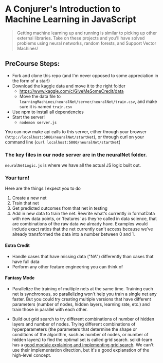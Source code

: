 # A Conjurer's Introduction to Machine Learning in JavaScript
> Getting machine learning up and running is similar to picking up other external libraries. Take on these projects and you'll have solved problems using neural networks, random forests, and Support Vector Machines!

## PreCourse Steps:

* Fork and clone this repo (and I'm never opposed to some appreciation in the form of a star!)
* Download the kaggle data and move it to the right folder
    * https://www.kaggle.com/c/GiveMeSomeCredit/data
    * Move the data file to `learningMachines/neuralNet/server/neuralNet/train.csv`, and make sure it is named `train.csv`
* Use npm to install all dependencies
* Start the server!
    * `nodemon server.js`

You can now make api calls to this server, either through your browser (`http://localhost:5000/neuralNet/startNet`), or through curl on your command line (`curl localhost:5000/neuralNet/startNet`)

### The key files in our node server are in the neuralNet folder.
  `neuralNetLogic.js` is where we have all the actual JS logic built out. 

### Your turn!
Here are the things I expect you to do
  1. Create a new net
  2. Train that net
  3. Get predicted outcomes from that net in testing
  4. Add in new data to train the net. Rewrite what's currently in formatData with new data points, or 'features' as they're called in data science, that are combinations of the raw data we already have. Examples would include exact ratios that the net currently can't access because we've already transformed the data into a number between 0 and 1.

#### Extra Credit
  * Handle cases that have missing data ("NA") differently than cases that have full data
  * Perform any other feature engineering you can think of

#### Fantasy Mode
  - Parallelize the training of multiple nets at the same time. Training each net is synchronous, so parallelizing won't help you train a single net any faster. But you could try creating multiple versions that have different parameters (number of nodes, hidden layers, learning rate, etc.) and train those in parallel with each other. 

  - Build out grid search to try different combinations of number of hidden layers and number of nodes. 
    Trying different combinations of hyperparameters (the parameters that determine the shape or conditions of the algorithm, such as number of nodes, or number of hidden layers) to find the optimal set is called grid search. scikit-learn has a [good module explaining and implementing grid search](http://scikit-learn.org/stable/modules/generated/sklearn.grid_search.GridSearchCV.html). We can't use their implementation direction, but it's a good explanation of the high-level concept.
